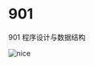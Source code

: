 # 901
901 程序设计与数据结构


![nice](https://ss2.bdstatic.com/70cFvnSh_Q1YnxGkpoWK1HF6hhy/it/u=3173816628,3354165492&fm=26&gp=0.jpg)
